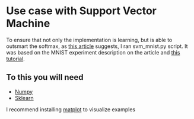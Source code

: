 # Use case with Support Vector Machine

To ensure that not only the implementation is learning, but is able to outsmart the softmax, as [this article](arxiv.org/pdf/1306.0239.pdf) suggests, I ran svm_mnist.py script. It was based on the MNIST experiment description on the article and [this tutorial](https://github.com/dmlc/mxnet-gtc-tutorial/blob/master/tutorial.ipynb).


## To this you will need

* [Numpy](http://www.scipy.org/scipylib/download.html)
* [Sklearn](http://scikit-learn.org/stable/install.html)

I recommend installing [matplot](http://matplotlib.org/users/installing.html) to visualize examples